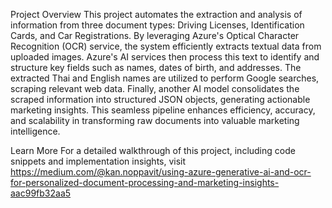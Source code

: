 Project Overview
This project automates the extraction and analysis of information from three document types: Driving Licenses, Identification Cards, and Car Registrations. By leveraging Azure's Optical Character Recognition (OCR) service, the system efficiently extracts textual data from uploaded images. Azure's AI services then process this text to identify and structure key fields such as names, dates of birth, and addresses. The extracted Thai and English names are utilized to perform Google searches, scraping relevant web data. Finally, another AI model consolidates the scraped information into structured JSON objects, generating actionable marketing insights. This seamless pipeline enhances efficiency, accuracy, and scalability in transforming raw documents into valuable marketing intelligence.

Learn More
For a detailed walkthrough of this project, including code snippets and implementation insights, visit https://medium.com/@kan.noppavit/using-azure-generative-ai-and-ocr-for-personalized-document-processing-and-marketing-insights-aac99fb32aa5

